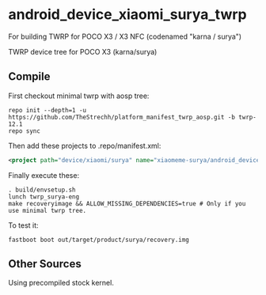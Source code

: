 # android_device_xiaomi_surya_twrp
For building TWRP for POCO X3 / X3 NFC (codenamed "karna / surya")

TWRP device tree for POCO X3 (karna/surya)

## Compile

First checkout minimal twrp with aosp tree:

```
repo init --depth=1 -u https://github.com/TheStrechh/platform_manifest_twrp_aosp.git -b twrp-12.1
repo sync
```

Then add these projects to .repo/manifest.xml:

```xml
<project path="device/xiaomi/surya" name="xiaomeme-surya/android_device_xiaomi_surya" remote="github" revision="twrp-12.1" />
```

Finally execute these:

```
. build/envsetup.sh
lunch twrp_surya-eng
make recoveryimage && ALLOW_MISSING_DEPENDENCIES=true # Only if you use minimal twrp tree.
```

To test it:

```
fastboot boot out/target/product/surya/recovery.img
```

## Other Sources

Using precompiled stock kernel.
